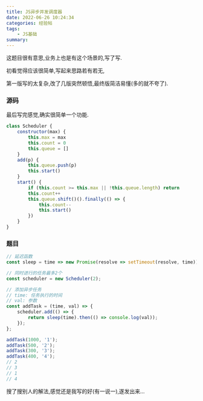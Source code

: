 ```yaml
---
title: JS异步并发调度器
date: 2022-06-26 10:24:34
categories: 经验帖
tags:
    - JS基础
summary: 
---
```


这题目很有意思,业务上也是有这个场景的,写了写.

初看觉得应该很简单,写起来思路若有若无,

第一版写的太复杂,改了几版突然顿悟,最终版简洁易懂(多的就不夸了).

### 源码

最后写完感觉,确实很简单一个功能.

```js
class Scheduler {
    constructor(max) {
        this.max = max
        this.count = 0
        this.queue = []
    }
    add(p) {
        this.queue.push(p)
        this.start()
    }
    start() {
        if (this.count >= this.max || !this.queue.length) return
        this.count++
        this.queue.shift()().finally(() => {
            this.count--
            this.start()
        })
    }
}
```

### 题目

```js
// 延迟函数
const sleep = time => new Promise(resolve => setTimeout(resolve, time));

// 同时进行的任务最多2个
const scheduler = new Scheduler(2);

// 添加异步任务
// time: 任务执行的时间
// val: 参数
const addTask = (time, val) => {
    scheduler.add(() => {
        return sleep(time).then(() => console.log(val));
    });
};

addTask(1000, '1');
addTask(500, '2');
addTask(300, '3');
addTask(400, '4');
// 2
// 3
// 1
// 4
```

搜了搜别人的解法,感觉还是我写的好(有一说一),遂发出来...
